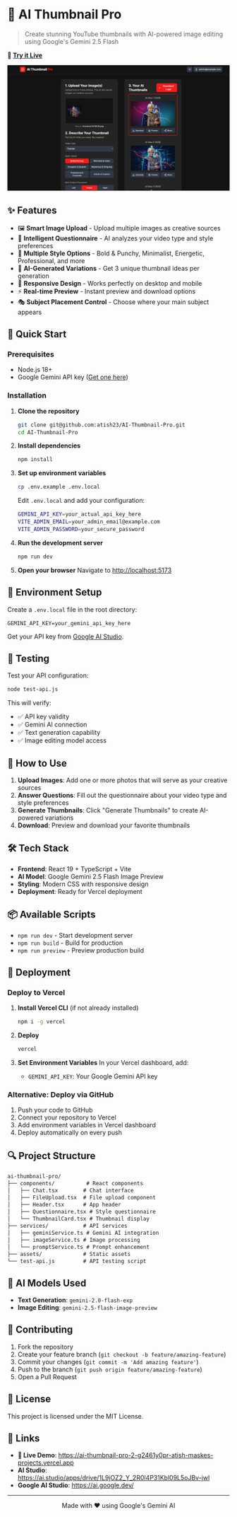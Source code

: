 # 🎨 AI Thumbnail Pro

> Create stunning YouTube thumbnails with AI-powered image editing using Google's Gemini 2.5 Flash

**🚀 [Try it Live](https://ai-thumbnail-pro-2-g2461y0pr-atish-maskes-projects.vercel.app)**

![AI Thumbnail Pro Demo](./assets/app-demo.png)

## ✨ Features

- 🖼️ **Smart Image Upload** - Upload multiple images as creative sources
- 🎯 **Intelligent Questionnaire** - AI analyzes your video type and style preferences
- 🎨 **Multiple Style Options** - Bold & Punchy, Minimalist, Energetic, Professional, and more
- 🔄 **AI-Generated Variations** - Get 3 unique thumbnail ideas per generation
- 📱 **Responsive Design** - Works perfectly on desktop and mobile
- ⚡ **Real-time Preview** - Instant preview and download options
- 🎭 **Subject Placement Control** - Choose where your main subject appears

## 🚀 Quick Start

### Prerequisites
- Node.js 18+ 
- Google Gemini API key ([Get one here](https://ai.google.dev/))

### Installation

1. **Clone the repository**
   ```bash
   git clone git@github.com:atish23/AI-Thumbnail-Pro.git
   cd AI-Thumbnail-Pro
   ```

2. **Install dependencies**
   ```bash
   npm install
   ```

3. **Set up environment variables**
   ```bash
   cp .env.example .env.local
   ```
   Edit `.env.local` and add your configuration:
   ```bash
   GEMINI_API_KEY=your_actual_api_key_here
   VITE_ADMIN_EMAIL=your_admin_email@example.com
   VITE_ADMIN_PASSWORD=your_secure_password
   ```

4. **Run the development server**
   ```bash
   npm run dev
   ```

5. **Open your browser**
   Navigate to [http://localhost:5173](http://localhost:5173)

## 🔧 Environment Setup

Create a `.env.local` file in the root directory:

```env
GEMINI_API_KEY=your_gemini_api_key_here
```

Get your API key from [Google AI Studio](https://ai.google.dev/).

## 🧪 Testing

Test your API configuration:

```bash
node test-api.js
```

This will verify:
- ✅ API key validity
- ✅ Gemini AI connection
- ✅ Text generation capability
- ✅ Image editing model access

## 📱 How to Use

1. **Upload Images**: Add one or more photos that will serve as your creative sources
2. **Answer Questions**: Fill out the questionnaire about your video type and style preferences
3. **Generate Thumbnails**: Click "Generate Thumbnails" to create AI-powered variations
4. **Download**: Preview and download your favorite thumbnails

## 🛠️ Tech Stack

- **Frontend**: React 19 + TypeScript + Vite
- **AI Model**: Google Gemini 2.5 Flash Image Preview
- **Styling**: Modern CSS with responsive design
- **Deployment**: Ready for Vercel deployment

## 📦 Available Scripts

- `npm run dev` - Start development server
- `npm run build` - Build for production
- `npm run preview` - Preview production build

## 🚀 Deployment

### Deploy to Vercel

1. **Install Vercel CLI** (if not already installed)
   ```bash
   npm i -g vercel
   ```

2. **Deploy**
   ```bash
   vercel
   ```

3. **Set Environment Variables**
   In your Vercel dashboard, add:
   - `GEMINI_API_KEY`: Your Google Gemini API key

### Alternative: Deploy via GitHub

1. Push your code to GitHub
2. Connect your repository to Vercel
3. Add environment variables in Vercel dashboard
4. Deploy automatically on every push

## 🔍 Project Structure

```
ai-thumbnail-pro/
├── components/          # React components
│   ├── Chat.tsx        # Chat interface
│   ├── FileUpload.tsx  # File upload component
│   ├── Header.tsx      # App header
│   ├── Questionnaire.tsx # Style questionnaire
│   └── ThumbnailCard.tsx # Thumbnail display
├── services/           # API services
│   ├── geminiService.ts # Gemini AI integration
│   ├── imageService.ts # Image processing
│   └── promptService.ts # Prompt enhancement
├── assets/             # Static assets
└── test-api.js         # API testing script
```

## 🎯 AI Models Used

- **Text Generation**: `gemini-2.0-flash-exp`
- **Image Editing**: `gemini-2.5-flash-image-preview`

## 🤝 Contributing

1. Fork the repository
2. Create your feature branch (`git checkout -b feature/amazing-feature`)
3. Commit your changes (`git commit -m 'Add amazing feature'`)
4. Push to the branch (`git push origin feature/amazing-feature`)
5. Open a Pull Request

## 📄 License

This project is licensed under the MIT License.

## 🔗 Links

- **🚀 Live Demo**: https://ai-thumbnail-pro-2-g2461y0pr-atish-maskes-projects.vercel.app
- **AI Studio**: https://ai.studio/apps/drive/1L9jOZ2_Y_2R0l4P31Kbl09L5oJBv-jwl
- **Google AI Studio**: https://ai.google.dev/

---

<div align="center">
Made with ❤️ using Google's Gemini AI
</div>

